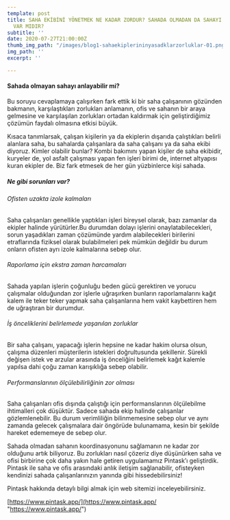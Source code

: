 ```yaml
---
template: post
title: SAHA EKİBİNİ YÖNETMEK NE KADAR ZORDUR? SAHADA OLMADAN DA SAHAYI ANLAMANIN YOLU
  VAR MIDIR?
subtitle: ''
date: 2020-07-27T21:00:00Z
thumb_img_path: "/images/blog1-sahaekiplerininyasadklarzorluklar-01.png"
img_path: ''
excerpt: ''

---
```

#### Sahada olmayan sahayı anlayabilir mi?

Bu soruyu cevaplamaya çalışırken fark ettik ki bir saha çalışanının gözünden bakmanın, karşılaştıkları zorlukları anlamanın, ofis ve sahanın bir araya gelmesine ve karşılaşılan zorlukları ortadan kaldırmak için geliştirdiğimiz çözümün faydalı olmasına etkisi büyük.

Kısaca tanımlarsak, çalışan kişilerin ya da ekiplerin dışarıda çalıştıkları belirli alanlara saha, bu sahalarda çalışanlara da saha çalışanı ya da saha ekibi diyoruz. Kimler olabilir bunlar? Kombi bakımını yapan kişiler de saha ekibidir, kuryeler de, yol asfalt çalışması yapan fen işleri birimi de, internet altyapısı kuran ekipler de. Biz fark etmesek de her gün yüzbinlerce kişi sahada.

##### Ne gibi sorunları var?

###### Ofisten uzakta izole kalmaları

Saha çalışanları genellikle yaptıkları işleri bireysel olarak, bazı zamanlar da ekipler halinde yürütürler.Bu durumdan dolayı işlerini onaylatabilecekleri, sorun yaşadıkları zaman çözümünde yardım alabilecekleri birilerini etraflarında fiziksel olarak bulabilmeleri pek mümkün değildir bu durum onların ofisten ayrı izole kalmalarına sebep olur.

###### Raporlama için ekstra zaman harcamaları

Sahada yapılan işlerin çoğunluğu beden gücü gerektiren ve yorucu çalışmalar olduğundan zor işlerle uğraşırken bunların raporlamalarını kağıt kalem ile teker teker yapmak saha çalışanlarına hem vakit kaybettiren hem de uğraştıran bir durumdur.

###### İş önceliklerini belirlemede yaşanılan zorluklar

Bir saha çalışanı, yapacağı işlerin hepsine ne kadar hakim olursa olsun, çalışma düzenleri müşterilerin istekleri doğrultusunda şekillenir. Sürekli değişen istek ve arzular arasında iş önceliğini belirlemek kağıt kalemle yapılsa dahi çoğu zaman karışıklığa sebep olabilir.

###### Performanslarının ölçülebilirliğinin zor olması

Saha çalışanları ofis dışında çalıştığı için performanslarının ölçülebilme ihtimalleri çok düşüktür. Sadece sahada ekip halinde çalışanlar gözlemlenebilir. Bu durum verimliliğin bilinmemesine sebep olur ve aynı zamanda gelecek çalışmalara dair öngörüde bulunamama, kesin bir şekilde hareket edememeye de sebep olur.

Sahada olmadan sahanın koordinasyonunu sağlamanın ne kadar zor olduğunu artık biliyoruz. Bu zorlukları nasıl çözeriz diye düşünürken saha ve ofisi birbirine çok daha yakın hale getiren uygulamamız Pintask’ı geliştirdik. Pintask ile saha ve ofis arasındaki anlık iletişim sağlanabilir, ofisteyken kendinizi sahada çalışanlarınızın yanında gibi hissedebilirsiniz!

Pintask hakkında detaylı bilgi almak için web sitemizi inceleyebilirsiniz.

[https://www.pintask.app/](https://www.pintask.app/ "https://www.pintask.app/")
